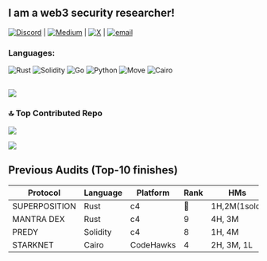 ## I am a web3 security researcher!

[![Discord](https://img.shields.io/badge/Discord-%237289DA.svg?logo=discord&logoColor=white)](https://discord.gg/tigerfrake) |  [![Medium](https://img.shields.io/badge/Medium-12100E?logo=medium&logoColor=white)](https://medium.com/@Tigerfrake) |  [![X](https://img.shields.io/badge/X-black.svg?logo=X&logoColor=white)](https://x.com/Tigerfrake) |  [![email](https://img.shields.io/badge/Email-D14836?logo=gmail&logoColor=white)](mailto:brightoneotis1@gmail.com) 

### Languages:
![Rust](https://img.shields.io/badge/rust-%23000000.svg?style=for-the-badge&logo=rust&logoColor=white) ![Solidity](https://img.shields.io/badge/Solidity-%23363636.svg?style=for-the-badge&logo=solidity&logoColor=white) ![Go](https://img.shields.io/badge/go-%2300ADD8.svg?style=for-the-badge&logo=go&logoColor=white) ![Python](https://img.shields.io/badge/python-3670A0?style=for-the-badge&logo=python&logoColor=ffdd54)  ![Move](https://img.shields.io/badge/Move-%23000000.svg?style=for-the-badge&logo=data:image/svg+xml;base64,PHERE_YOUR_BASE64_ENCODED_MOVE_LOGO&logoColor=white)  ![Cairo](https://img.shields.io/badge/Cairo-%23000000.svg?style=for-the-badge&logo=data:image/svg+xml;base64,PHERE_YOUR_BASE64_ENCODED_CAIRO_LOGO&logoColor=white)

### 
![](https://quotes-github-readme.vercel.app/api?type=horizontal&theme=radical)
---

### 🔝 Top Contributed Repo
![](https://github-contributor-stats.vercel.app/api?username=Tigerfrake&limit=5&theme=dark&combine_all_yearly_contributions=true)

[![](https://visitcount.itsvg.in/api?id=Tigerfrake&icon=0&color=0)](https://visitcount.itsvg.in)

<!-- Proudly created with GPRM ( https://gprm.itsvg.in ) -->

## Previous Audits (Top-10 finishes)
| Protocol       | Language | Platform   | Rank           | HMs         |
|----------------|----------|------------|----------------|-------------|
| SUPERPOSITION  | Rust     | c4         |       🥉       | 1H,2M(1solo)|
| MANTRA DEX     | Rust     | c4         |        9       | 4H, 3M      |
| PREDY          | Solidity | c4         |        8       | 1H, 4M      |
| STARKNET       | Cairo    | CodeHawks  |        4       | 2H, 3M, 1L  |
